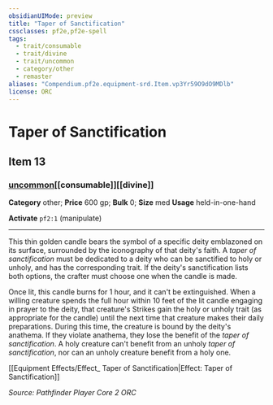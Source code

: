```yaml
---
obsidianUIMode: preview
title: "Taper of Sanctification"
cssclasses: pf2e,pf2e-spell
tags:
  - trait/consumable
  - trait/divine
  - trait/uncommon
  - category/other
  - remaster
aliases: "Compendium.pf2e.equipment-srd.Item.vp3Yr59O9dO9MDlb"
license: ORC
---
```

# Taper of Sanctification
## Item 13
### [uncommon](uncommon "Uncommon Rarity Trait")[[consumable]][[divine]]

**Category** other; 
**Price** 600 gp; 
**Bulk** 0; **Size** med
**Usage** held-in-one-hand

**Activate** `pf2:1` (manipulate)

* * *

This thin golden candle bears the symbol of a specific deity emblazoned on its surface, surrounded by the iconography of that deity's faith. A _taper of sanctification_ must be dedicated to a deity who can be sanctified to holy or unholy, and has the corresponding trait. If the deity's sanctification lists both options, the crafter must choose one when the candle is made.

Once lit, this candle burns for 1 hour, and it can't be extinguished. When a willing creature spends the full hour within 10 feet of the lit candle engaging in prayer to the deity, that creature's Strikes gain the holy or unholy trait (as appropriate for the candle) until the next time that creature makes their daily preparations. During this time, the creature is bound by the deity's anathema. If they violate anathema, they lose the benefit of the _taper of sanctification_. A holy creature can't benefit from an unholy _taper of sanctification_, nor can an unholy creature benefit from a holy one.

[[Equipment Effects/Effect_ Taper of Sanctification|Effect: Taper of Sanctification]]

*Source: Pathfinder Player Core 2*
*ORC*